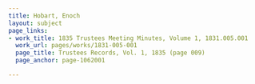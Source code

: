 ```yaml
---
title: Hobart, Enoch
layout: subject
page_links:
- work_title: 1835 Trustees Meeting Minutes, Volume 1, 1831.005.001
  work_url: pages/works/1831-005-001
  page_title: Trustees Records, Vol. 1, 1835 (page 009)
  page_anchor: page-1062001

---
```

